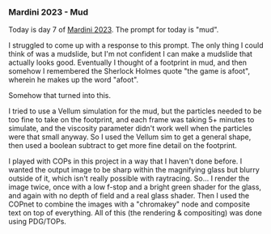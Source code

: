 ### Mardini 2023 - Mud

Today is day 7 of [Mardini 2023][mardini-2023]. The prompt for today is "mud".

I struggled to come up with a response to this prompt. The only thing I could think of
was a mudslide, but I'm not confident I can make a mudslide that actually looks good.
Eventually I thought of a footprint in mud, and then somehow I remembered the Sherlock
Holmes quote "the game is afoot", wherein he makes up the word "afoot".

Somehow that turned into this.

I tried to use a Vellum simulation for the mud, but the particles needed to be too fine
to take on the footprint, and each frame was taking 5+ minutes to simulate, and the
viscosity parameter didn't work well when the particles were that small anyway. So I
used the Vellum sim to get a general shape, then used a boolean subtract to get more
fine detail on the footprint.

I played with COPs in this project in a way that I haven't done before. I wanted the
output image to be sharp within the magnifying glass but blurry outside of it, which
isn't really possible with raytracing. So... I render the image twice, once with a low
f-stop and a bright green shader for the glass, and again with no depth of field and
a real glass shader. Then I used the COPnet to combine the images with a "chromakey"
node and composite text on top of everything. All of this (the rendering & compositing)
was done using PDG/TOPs.

<!-- My entry post is [here][entry-post]. -->

[mardini-2023]: https://www.sidefx.com/community-main-menu/contests-jams/mardini-2023/
<!-- [entry-post]: ... -->
